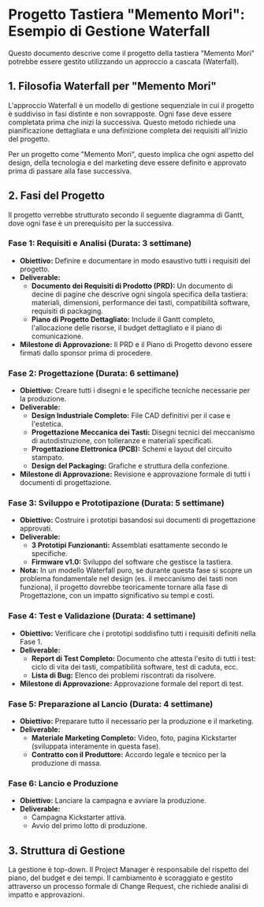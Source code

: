 # Progetto Tastiera "Memento Mori": Esempio di Gestione Waterfall

Questo documento descrive come il progetto della tastiera "Memento Mori" potrebbe essere gestito utilizzando un approccio a cascata (Waterfall).

## 1. Filosofia Waterfall per "Memento Mori"

L'approccio Waterfall è un modello di gestione sequenziale in cui il progetto è suddiviso in fasi distinte e non sovrapposte. Ogni fase deve essere completata prima che inizi la successiva. Questo metodo richiede una pianificazione dettagliata e una definizione completa dei requisiti all'inizio del progetto.

Per un progetto come "Memento Mori", questo implica che ogni aspetto del design, della tecnologia e del marketing deve essere definito e approvato prima di passare alla fase successiva.

## 2. Fasi del Progetto

Il progetto verrebbe strutturato secondo il seguente diagramma di Gantt, dove ogni fase è un prerequisito per la successiva.

### Fase 1: Requisiti e Analisi (Durata: 3 settimane)

*   **Obiettivo:** Definire e documentare in modo esaustivo tutti i requisiti del progetto.
*   **Deliverable:**
    *   **Documento dei Requisiti di Prodotto (PRD):** Un documento di decine di pagine che descrive ogni singola specifica della tastiera: materiali, dimensioni, performance dei tasti, compatibilità software, requisiti di packaging.
    *   **Piano di Progetto Dettagliato:** Include il Gantt completo, l'allocazione delle risorse, il budget dettagliato e il piano di comunicazione.
*   **Milestone di Approvazione:** Il PRD e il Piano di Progetto devono essere firmati dallo sponsor prima di procedere.

### Fase 2: Progettazione (Durata: 6 settimane)

*   **Obiettivo:** Creare tutti i disegni e le specifiche tecniche necessarie per la produzione.
*   **Deliverable:**
    *   **Design Industriale Completo:** File CAD definitivi per il case e l'estetica.
    *   **Progettazione Meccanica dei Tasti:** Disegni tecnici del meccanismo di autodistruzione, con tolleranze e materiali specificati.
    *   **Progettazione Elettronica (PCB):** Schemi e layout del circuito stampato.
    *   **Design del Packaging:** Grafiche e struttura della confezione.
*   **Milestone di Approvazione:** Revisione e approvazione formale di tutti i documenti di progettazione.

### Fase 3: Sviluppo e Prototipazione (Durata: 5 settimane)

*   **Obiettivo:** Costruire i prototipi basandosi sui documenti di progettazione approvati.
*   **Deliverable:**
    *   **3 Prototipi Funzionanti:** Assemblati esattamente secondo le specifiche.
    *   **Firmware v1.0:** Sviluppo del software che gestisce la tastiera.
*   **Nota:** In un modello Waterfall puro, se durante questa fase si scopre un problema fondamentale nel design (es. il meccanismo dei tasti non funziona), il progetto dovrebbe teoricamente tornare alla fase di Progettazione, con un impatto significativo su tempi e costi.

### Fase 4: Test e Validazione (Durata: 4 settimane)

*   **Obiettivo:** Verificare che i prototipi soddisfino tutti i requisiti definiti nella Fase 1.
*   **Deliverable:**
    *   **Report di Test Completo:** Documento che attesta l'esito di tutti i test: ciclo di vita dei tasti, compatibilità software, test di caduta, ecc.
    *   **Lista di Bug:** Elenco dei problemi riscontrati da risolvere.
*   **Milestone di Approvazione:** Approvazione formale del report di test.

### Fase 5: Preparazione al Lancio (Durata: 4 settimane)

*   **Obiettivo:** Preparare tutto il necessario per la produzione e il marketing.
*   **Deliverable:**
    *   **Materiale Marketing Completo:** Video, foto, pagina Kickstarter (sviluppata interamente in questa fase).
    *   **Contratto con il Produttore:** Accordo legale e tecnico per la produzione di massa.

### Fase 6: Lancio e Produzione

*   **Obiettivo:** Lanciare la campagna e avviare la produzione.
*   **Deliverable:**
    *   Campagna Kickstarter attiva.
    *   Avvio del primo lotto di produzione.

## 3. Struttura di Gestione

La gestione è top-down. Il Project Manager è responsabile del rispetto del piano, del budget e dei tempi. Il cambiamento è scoraggiato e gestito attraverso un processo formale di Change Request, che richiede analisi di impatto e approvazioni.
